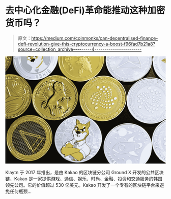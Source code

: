 # 去中心化金融(DeFi)革命能推动这种加密货币吗？

> 原文：<https://medium.com/coinmonks/can-decentralised-finance-defi-revolution-give-this-cryptocurrency-a-boost-f96fad7b21a8?source=collection_archive---------4----------------------->

![](img/8a73501fc067fef9b70c34bfc76fdf7f.png)

Klaytn 于 2017 年推出，是由 Kakao 的区块链分公司 Ground X 开发的公共区块链，Kakao 是一家提供游戏、通信、娱乐、时尚、金融、投资和交通服务的韩国领先公司。它的价值超过 530 亿美元。Kakao 开发了一个专有的区块链平台来避免任何瓶颈…